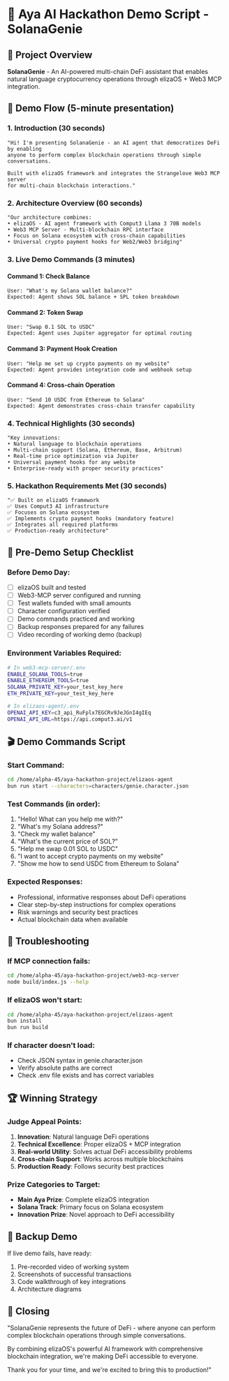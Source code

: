 # 🎯 Aya AI Hackathon Demo Script - SolanaGenie

## 🚀 Project Overview
**SolanaGenie** - An AI-powered multi-chain DeFi assistant that enables natural language cryptocurrency operations through elizaOS + Web3 MCP integration.

## 🎥 Demo Flow (5-minute presentation)

### 1. Introduction (30 seconds)
```
"Hi! I'm presenting SolanaGenie - an AI agent that democratizes DeFi by enabling 
anyone to perform complex blockchain operations through simple conversations.

Built with elizaOS framework and integrates the Strangelove Web3 MCP server 
for multi-chain blockchain interactions."
```

### 2. Architecture Overview (60 seconds)
```
"Our architecture combines:
• elizaOS - AI agent framework with Comput3 Llama 3 70B models
• Web3 MCP Server - Multi-blockchain RPC interface
• Focus on Solana ecosystem with cross-chain capabilities
• Universal crypto payment hooks for Web2/Web3 bridging"
```

### 3. Live Demo Commands (3 minutes)

#### Command 1: Check Balance
```
User: "What's my Solana wallet balance?"
Expected: Agent shows SOL balance + SPL token breakdown
```

#### Command 2: Token Swap
```
User: "Swap 0.1 SOL to USDC"
Expected: Agent uses Jupiter aggregator for optimal routing
```

#### Command 3: Payment Hook Creation
```
User: "Help me set up crypto payments on my website"
Expected: Agent provides integration code and webhook setup
```

#### Command 4: Cross-chain Operation
```
User: "Send 10 USDC from Ethereum to Solana"
Expected: Agent demonstrates cross-chain transfer capability
```

### 4. Technical Highlights (30 seconds)
```
"Key innovations:
• Natural language to blockchain operations
• Multi-chain support (Solana, Ethereum, Base, Arbitrum)
• Real-time price optimization via Jupiter
• Universal payment hooks for any website
• Enterprise-ready with proper security practices"
```

### 5. Hackathon Requirements Met (30 seconds)
```
"✅ Built on elizaOS framework
✅ Uses Comput3 AI infrastructure  
✅ Focuses on Solana ecosystem
✅ Implements crypto payment hooks (mandatory feature)
✅ Integrates all required platforms
✅ Production-ready architecture"
```

## 🔧 Pre-Demo Setup Checklist

### Before Demo Day:
- [ ] elizaOS built and tested
- [ ] Web3-MCP server configured and running
- [ ] Test wallets funded with small amounts
- [ ] Character configuration verified
- [ ] Demo commands practiced and working
- [ ] Backup responses prepared for any failures
- [ ] Video recording of working demo (backup)

### Environment Variables Required:
```bash
# In web3-mcp-server/.env
ENABLE_SOLANA_TOOLS=true
ENABLE_ETHEREUM_TOOLS=true
SOLANA_PRIVATE_KEY=your_test_key_here
ETH_PRIVATE_KEY=your_test_key_here

# In elizaos-agent/.env  
OPENAI_API_KEY=c3_api_RuFplx7EGCRv9JeJGnI4gIEq
OPENAI_API_URL=https://api.comput3.ai/v1
```

## 🎬 Demo Commands Script

### Start Command:
```bash
cd /home/alpha-45/aya-hackathon-project/elizaos-agent
bun run start --characters=characters/genie.character.json
```

### Test Commands (in order):
1. "Hello! What can you help me with?"
2. "What's my Solana address?"
3. "Check my wallet balance"
4. "What's the current price of SOL?"
5. "Help me swap 0.01 SOL to USDC"
6. "I want to accept crypto payments on my website"
7. "Show me how to send USDC from Ethereum to Solana"

### Expected Responses:
- Professional, informative responses about DeFi operations
- Clear step-by-step instructions for complex operations
- Risk warnings and security best practices
- Actual blockchain data when available

## 🚨 Troubleshooting

### If MCP connection fails:
```bash
cd /home/alpha-45/aya-hackathon-project/web3-mcp-server
node build/index.js --help
```

### If elizaOS won't start:
```bash
cd /home/alpha-45/aya-hackathon-project/elizaos-agent
bun install
bun run build
```

### If character doesn't load:
- Check JSON syntax in genie.character.json
- Verify absolute paths are correct
- Check .env file exists and has correct variables

## 🏆 Winning Strategy

### Judge Appeal Points:
1. **Innovation**: Natural language DeFi operations
2. **Technical Excellence**: Proper elizaOS + MCP integration  
3. **Real-world Utility**: Solves actual DeFi accessibility problems
4. **Cross-chain Support**: Works across multiple blockchains
5. **Production Ready**: Follows security best practices

### Prize Categories to Target:
- **Main Aya Prize**: Complete elizaOS integration
- **Solana Track**: Primary focus on Solana ecosystem
- **Innovation Prize**: Novel approach to DeFi accessibility

## 📱 Backup Demo

If live demo fails, have ready:
1. Pre-recorded video of working system
2. Screenshots of successful transactions
3. Code walkthrough of key integrations
4. Architecture diagrams

## 🎉 Closing

"SolanaGenie represents the future of DeFi - where anyone can perform 
complex blockchain operations through simple conversations. 

By combining elizaOS's powerful AI framework with comprehensive 
blockchain integration, we're making DeFi accessible to everyone.

Thank you for your time, and we're excited to bring this to production!"


